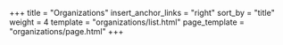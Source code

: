 +++
title = "Organizations"
insert_anchor_links = "right"
sort_by = "title"
weight = 4
template = "organizations/list.html"
page_template = "organizations/page.html"
+++